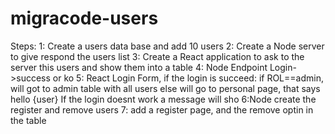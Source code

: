 # migracode-users



Steps:
1: Create a users data base and add 10 users
2: Create a Node server to give respond the users list
3: Create a React application to ask to the server this users and show them into a table
4: Node Endpoint Login->success or ko
5: React Login Form, if the login is succeed:
  if ROL==admin, will got to admin table with all users
  else will go to personal page, that says hello {user}
  If the login doesnt work a message will sho
6:Node create the register and remove users 
7: add a register page, and the remove optin in the table
